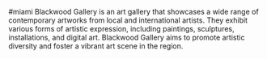 #miami
Blackwood Gallery is an art gallery that showcases a wide range of contemporary artworks from local and international artists. They exhibit various forms of artistic expression, including paintings, sculptures, installations, and digital art. Blackwood Gallery aims to promote artistic diversity and foster a vibrant art scene in the region.